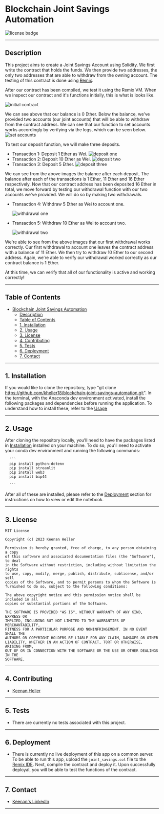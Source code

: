 # Blockchain Joint Savings Automation

![license badge](https://shields.io/badge/license-mit-blue)

---

## Description
This project aims to create a Joint Savings Account using Solidity. We first write the contract that holds the funds. We then provide two addresses, the only two addresses that are able to withdraw from the owning account. The testing of this contract is done using [Remix](https://remix-project.org/).

After our contract has been compiled, we test it using the Remix VM. When we inspect our contract and it's functions initially, this is what is looks like.

![initial contract](Execution_Results/initial_balance.png)

We can see above that our balance is 0 Ether. Below the balance, we've provided two accounts (our joint accounts) that will be able to withdraw from the contract address.  We can see that our function to set accounts works accordingly by verifying via the logs, which can be seen below.
![set accounts](Execution_Results/set_accounts.png)

To test our deposit function, we will make three deposits.
  * Transaction 1: Deposit 1 Ether as Wei.
  ![deposit one](Execution_Results/deposit_transaction_1.png)
  * Transaction 2: Deposit 10 Ether as Wei.
  ![deposit two](Execution_Results/deposit_transaction_2.png)
  * Transaction 3: Deposit 5 Ether.
  ![deposit three](Execution_Results/deposit_transaction_3.png)

We can see from the above images the balance after each deposit. The balance after each of the transactions is 1 Ether, 11 Ether and 16 Ether respectively. Now that our contract address has been deposited 16 Ether in total, we move forward by testing our withdrawal function with our two accounts we've provided. We will do so by making two withdrawals.
  * Transaction 4: Withdraw 5 Ether as Wei to account one.

    ![withdrawal one](Execution_Results/withdrawal_1.png)
  * Transaction 5: Withdraw 10 Ether as Wei to account two.

    ![withdrawal two](Execution_Results/withdrawal_2.png)

We're able to see from the above images that our first withdrawal works correctly. Our first withdrawal to account one leaves the contract address with a balance of 11 Ether. We then try to withdraw 10 Ether to our second address. Again, we're able to verify our withdrawal worked correctly as our contract balance is 1 Ether.

At this time, we can verify that all of our functionality is active and working correctly!


---

## Table of Contents
- [Blockchain Joint Savings Automation](#blockchain-joint-savings-automation)
  - [Description](#description)
  - [Table of Contents](#table-of-contents)
  - [1. Installation](#1-installation)
  - [2. Usage](#2-usage)
  - [3. License](#3-license)
  - [4. Contributing](#4-contributing)
  - [5. Tests](#5-tests)
  - [6. Deployment](#6-deployment)
  - [7. Contact](#7-contact)


---

## 1. Installation

  If you would like to clone the repository, type "git clone https://github.com/kheller18/blockchain-joint-savings-automation.git". In the terminal, with the Anaconda dev environment activated, install the following packages and dependencies before running the application. To understand how to install these, refer to the [Usage](#2-usage)


---

## 2. Usage

  After cloning the repository locally, you'll need to have the packages listed in [Installation](#1-installation) installed on your machine. To do so, you'll need to activate your conda dev environment and running the following commands:

      ```
      pip install python-dotenv
      pip install streamlit
      pip install web3
      pip install bip44

      ```

  After all of these are installed, please refer to the [Deployment](#6-deployment) section for instructions on how to view or edit the notebook.

---

## 3. License
  ```
  MIT License

  Copyright (c) 2023 Keenan Heller

  Permission is hereby granted, free of charge, to any person obtaining a copy
  of this software and associated documentation files (the "Software"), to deal
  in the Software without restriction, including without limitation the rights
  to use, copy, modify, merge, publish, distribute, sublicense, and/or sell
  copies of the Software, and to permit persons to whom the Software is
  furnished to do so, subject to the following conditions:

  The above copyright notice and this permission notice shall be included in all
  copies or substantial portions of the Software.

  THE SOFTWARE IS PROVIDED "AS IS", WITHOUT WARRANTY OF ANY KIND, EXPRESS OR
  IMPLIED, INCLUDING BUT NOT LIMITED TO THE WARRANTIES OF MERCHANTABILITY,
  FITNESS FOR A PARTICULAR PURPOSE AND NONINFRINGEMENT. IN NO EVENT SHALL THE
  AUTHORS OR COPYRIGHT HOLDERS BE LIABLE FOR ANY CLAIM, DAMAGES OR OTHER
  LIABILITY, WHETHER IN AN ACTION OF CONTRACT, TORT OR OTHERWISE, ARISING FROM,
  OUT OF OR IN CONNECTION WITH THE SOFTWARE OR THE USE OR OTHER DEALINGS IN THE
  SOFTWARE.
  ```
---

## 4. Contributing

  + [Keenan Heller](https://github.com/kheller18)

---

## 5. Tests

  + There are currently no tests associated with this project.

---

## 6. Deployment
  + There is currently no live deployment of this app on a common server. To be able to run this app, upload the `joint_savings.sol` file to the [Remix IDE](https://remix-project.org/). Next, compile the contract and deploy it. Upon successfully deployal, you will be able to test the functions of the contract.

---

## 7. Contact

  + [Keenan's LinkedIn](https://www.linkedin.com/in/keenanheller/)

---
